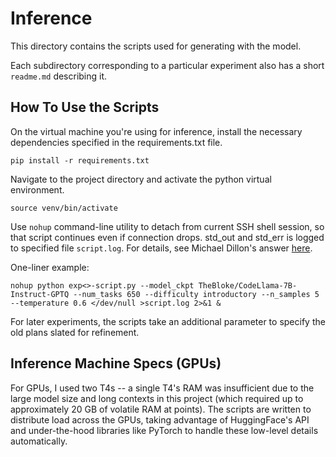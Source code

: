 # Inference
This directory contains the scripts used for generating with the model.

Each subdirectory corresponding to a particular experiment also has a short `readme.md` describing it.

## How To Use the Scripts

On the virtual machine you're using for inference, install the necessary dependencies specified in the requirements.txt file.

    pip install -r requirements.txt

Navigate to the project directory and activate the python virtual environment.

    source venv/bin/activate


Use `nohup` command-line utility to detach from current SSH shell session, so that script continues even if connection drops. std_out and std_err is logged to specified file `script.log`. For details, see Michael Dillon's answer [here](https://unix.stackexchange.com/questions/30400/execute-remote-commands-completely-detaching-from-the-ssh-connection).

One-liner example:

    nohup python exp<>-script.py --model_ckpt TheBloke/CodeLlama-7B-Instruct-GPTQ --num_tasks 650 --difficulty introductory --n_samples 5 --temperature 0.6 </dev/null >script.log 2>&1 &


For later experiments, the scripts take an additional parameter to specify the old plans slated for refinement.

## Inference Machine Specs (GPUs)
For GPUs, I used two T4s -- a single T4's RAM was insufficient due to the large model size and long contexts in this project (which required up to approximately 20 GB of volatile RAM at points). The scripts are written to distribute load across the GPUs, taking advantage of HuggingFace's API and under-the-hood libraries like PyTorch to handle these low-level details automatically.
